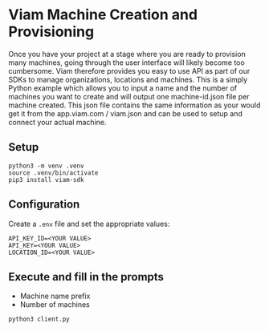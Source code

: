# Viam Machine Creation and Provisioning

Once you have your project at a stage where you are ready to provision many machines, going through the user interface will likely become too cumbersome. Viam therefore provides you easy to use API as part of our SDKs to manage organizations, locations and machines.
This is a simply Python example which allows you to input a name and the number of machines you want to create and will output one machine-id.json file per machine created. This json file contains the same information as your would get it from the app.viam.com / viam.json and can be used to setup and connect your actual machine.

## Setup

```
python3 -m venv .venv
source .venv/bin/activate
pip3 install viam-sdk
```

## Configuration

Create a `.env` file and set the appropriate values:

``` 
API_KEY_ID=<YOUR VALUE>
API_KEY=<YOUR VALUE>
LOCATION_ID=<YOUR VALUE>
```

## Execute and fill in the prompts

- Machine name prefix
- Number of machines

```
python3 client.py
```

